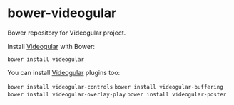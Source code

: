 bower-videogular
================

Bower repository for Videogular project.

Install [Videogular](http://www.videogular.com/) with Bower:

`bower install videogular`

You can install [Videogular](http://www.videogular.com/) plugins too:

`bower install videogular-controls`
`bower install videogular-buffering`
`bower install videogular-overlay-play`
`bower install videogular-poster`

